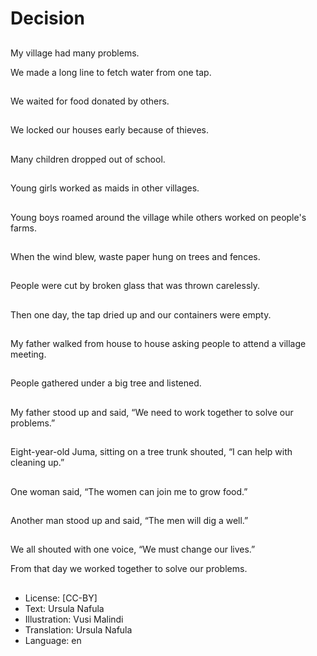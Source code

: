 # Decision

##
My village had many problems.

We made a long line to fetch water from one tap.

##
We waited for food donated by others.

##
We locked our houses early because of thieves.

##
Many children dropped out of school.

##
Young girls worked as maids in other villages.

##
Young boys roamed around the village while others worked on people's farms.

##
When the wind blew, waste paper hung on trees and fences.

##
People were cut by broken glass that was thrown carelessly.

##
Then one day, the tap dried up and our containers were empty.

##
My father walked from house to house asking people to attend a village meeting.

##
People gathered under a big tree and listened.

##
My father stood up and said, “We need to work together to solve our problems.”

##
Eight-year-old Juma, sitting on a tree trunk shouted, “I can help with cleaning up.”

##
One woman said, “The women can join me to grow food.”

##
Another man stood up and said, “The men will dig a well.”

##
We all shouted with one voice, “We must change our lives.”

From that day we worked together to solve our problems.

##
* License: [CC-BY]
* Text: Ursula Nafula
* Illustration: Vusi Malindi
* Translation: Ursula Nafula
* Language: en
